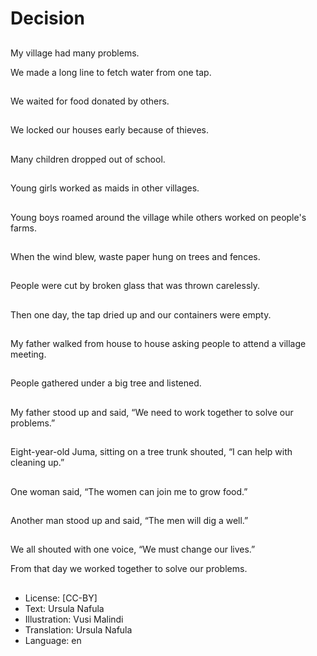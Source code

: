 # Decision

##
My village had many problems.

We made a long line to fetch water from one tap.

##
We waited for food donated by others.

##
We locked our houses early because of thieves.

##
Many children dropped out of school.

##
Young girls worked as maids in other villages.

##
Young boys roamed around the village while others worked on people's farms.

##
When the wind blew, waste paper hung on trees and fences.

##
People were cut by broken glass that was thrown carelessly.

##
Then one day, the tap dried up and our containers were empty.

##
My father walked from house to house asking people to attend a village meeting.

##
People gathered under a big tree and listened.

##
My father stood up and said, “We need to work together to solve our problems.”

##
Eight-year-old Juma, sitting on a tree trunk shouted, “I can help with cleaning up.”

##
One woman said, “The women can join me to grow food.”

##
Another man stood up and said, “The men will dig a well.”

##
We all shouted with one voice, “We must change our lives.”

From that day we worked together to solve our problems.

##
* License: [CC-BY]
* Text: Ursula Nafula
* Illustration: Vusi Malindi
* Translation: Ursula Nafula
* Language: en
